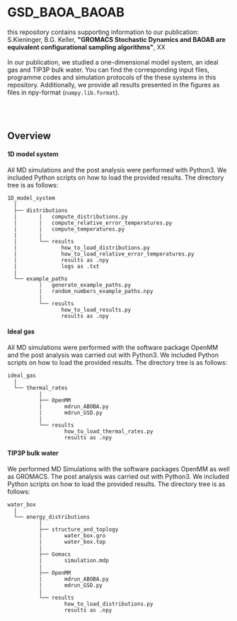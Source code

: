 # GSD_BAOA_BAOAB

this repository contains supporting information to our publication:<br>
S.Kieninger, B.G. Keller, **"GROMACS Stochastic Dynamics and BAOAB are equivalent configurational sampling algorithms"**, XX <br>
<br>
In our publication, we studied a one-dimensional model system, an ideal gas and TIP3P bulk water. 
You can find the corresponding input files, programme codes and simulation protocols of the these systems in this repository. 
Additionally, we provide all results presented in the figures as files in npy-format (```numpy.lib.format```).


<br>
<br>
<h2>Overview </h2>

<h4>1D model system </h4>

All MD simulations and the post analysis were performed with Python3. 
We included Python scripts on how to load the provided results.
The directory tree is as follows:

```
1D_model_system
  |
  ├── distributions 
  |       |   compute_distributions.py
  |       |   compute_relative_error_temperatures.py
  |       |   compute_temperatures.py
  |       |
  |       └── results
  |              how_to_load_distributions.py
  |              how_to_load_relative_error_temperatures.py
  |              results as .npy
  |              logs as .txt
  |
  └── example_paths
          |   generate_example_paths.py
          |   random_numbers_example_paths.npy
          |
          └── results
                 how_to_load_results.py
                 results as .npy
```

<h4>Ideal gas </h4>

All MD simulations were performed with the software package OpenMM and the post analysis was carried out with Python3.
We included Python scripts on how to load the provided results.
The directory tree is as follows:

```
ideal_gas
  |
  └── thermal_rates
          |
          ├── OpenMM
          |       mdrun_ABOBA.py
          |       mdrun_GSD.py
          |
          └── results
                  how_to_load_thermal_rates.py
                  results as .npy
```

<h4>TIP3P bulk water </h4>

We performed MD Simulations with the software packages OpenMM as well as GROMACS. The post analysis was carried out with Python3.
We included Python scripts on how to load the provided results.
The directory tree is as follows:

```
water_box
  |
  └── energy_distributions
          |
          ├── structure_and_toplogy
          |       water_box.gro
          |       water_box.top
          |
          ├── Gomacs
          |       simulation.mdp
          |
          ├── OpenMM
          |       mdrun_ABOBA.py
          |       mdrun_GSD.py
          |
          └── results
                  how_to_load_distributions.py
                  results as .npy
```





